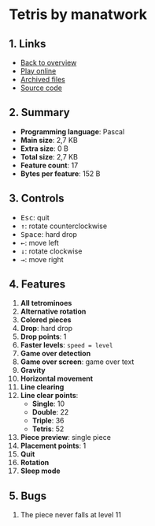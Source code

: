 # Tetris by manatwork

## 1. Links

- [Back to overview](../README.md)
- [Play online](https://onlinegdb.com/ebhsz8Ya6)
- [Archived files](https://github.com/nineteendo/tetris4karchive/tree/main/tetris-2/archive)
- [Source code](https://codegolf.stackexchange.com/a/11548/120787)

## 2. Summary

- **Programming language**: Pascal
- **Main size**: 2,7 KB
- **Extra size**: 0 B
- **Total size**: 2,7 KB
- **Feature count**: 17
- **Bytes per feature**: 152 B

## 3. Controls

- <kbd>Esc</kbd>: quit
- <kbd>↑</kbd>: rotate counterclockwise
- <kbd>Space</kbd>: hard drop
- <kbd>←</kbd>: move left
- <kbd>↓</kbd>: rotate clockwise
- <kbd>→</kbd>: move right

## 4. Features

1. **All tetrominoes**
2. **Alternative rotation**
3. **Colored pieces**
4. **Drop**: hard drop
5. **Drop points**: 1
6. **Faster levels**: `speed = level`
7. **Game over detection**
8. **Game over screen**: game over text
9. **Gravity**
10. **Horizontal movement**
11. **Line clearing**
12. **Line clear points**:
    - **Single**: 10
    - **Double**: 22
    - **Triple**: 36
    - **Tetris**: 52
13. **Piece preview**: single piece
14. **Placement points**: 1
15. **Quit**
16. **Rotation**
17. **Sleep mode**

## 5. Bugs

1. The piece never falls at level 11